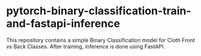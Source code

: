 # pytorch-binary-classification-train-and-fastapi-inference
This repository contains a simple Binary Classification model for Cloth Front vs Back Classes. After training, inference is done using FastAPI. 
